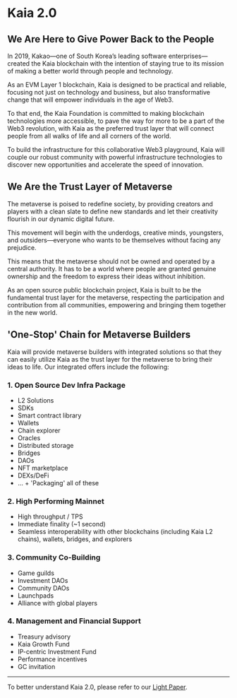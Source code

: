 # Kaia 2.0

## We Are Here to Give Power Back to the People <a id="klaytn2"></a>

In 2019, Kakao—one of South Korea’s leading software enterprises—created the Kaia blockchain with the intention of staying true to its mission of making a better world through people and technology.

As an EVM Layer 1 blockchain, Kaia is designed to be practical and reliable, focusing not just on technology and business, but also transformative change that will empower individuals in the age of Web3.

To that end, the Kaia Foundation is committed to making blockchain technologies more accessible, to pave the way for more to be a part of the Web3 revolution, with Kaia as the preferred trust layer that will connect people from all walks of life and all corners of the world.

To build the infrastructure for this collaborative Web3 playground, Kaia will couple our robust community with powerful infrastructure technologies to discover new opportunities and accelerate the speed of innovation.

## We Are the Trust Layer of Metaverse <a id="trustlayer"></a>

The metaverse is poised to redefine society, by providing creators and players with a clean slate to define new standards and let their creativity flourish in our dynamic digital future.

This movement will begin with the underdogs, creative minds, youngsters, and outsiders—everyone who wants to be themselves without facing any prejudice.

This means that the metaverse should not be owned and operated by a central authority. It has to be a world where people are granted genuine ownership and the freedom to express their ideas without inhibition.

As an open source public blockchain project, Kaia is built to be the fundamental trust layer for the metaverse, respecting the participation and contribution from all communities, empowering and bringing them together in the new world.

## 'One-Stop' Chain for Metaverse Builders <a id="one-stop-chain-for-metaverse-builders"></a>

Kaia will provide metaverse builders with integrated solutions so that they
can easily utilize Kaia as the trust layer for the metaverse to bring their ideas to life. Our integrated offers include the following:

### 1. Open Source Dev Infra Package <a id="open-source-dev-infra-package"></a>

- L2 Solutions
- SDKs
- Smart contract library
- Wallets
- Chain explorer
- Oracles
- Distributed storage
- Bridges
- DAOs
- NFT marketplace
- DEXs/DeFi
- ... + 'Packaging' all of these

### 2. High Performing Mainnet <a id="high-performing-mainnet"></a>

- High throughput / TPS
- Immediate finality (~1 second)
- Seamless interoperability with other blockchains (including Kaia L2 chains), wallets, bridges, and explorers

### 3. Community Co-Building <a id="community-co-building"></a>

- Game guilds
- Investment DAOs
- Community DAOs
- Launchpads
- Alliance with global players

### 4. Management and Financial Support <a id="management-and-financial-support"></a>

- Treasury advisory
- Kaia Growth Fund
- IP-centric Investment Fund
- Performance incentives
- GC invitation

---

To better understand Kaia 2.0, please refer to our [Light Paper](https://klaytn.foundation/wp-content/uploads/2022/01/Kaia-2.0_Light-Paper-20220128.pdf).
